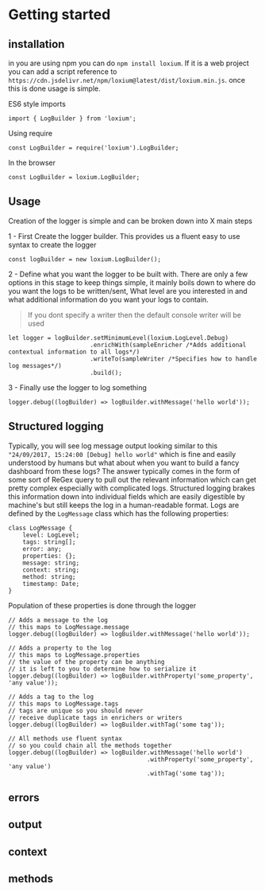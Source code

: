 # Getting started
## installation
in you are using npm you can do `npm install loxium`. If it is a web project you can add a script reference to `https://cdn.jsdelivr.net/npm/loxium@latest/dist/loxium.min.js`.
once this is done usage is simple.

ES6 style imports
```JS
import { LogBuilder } from 'loxium';
```

Using require
```JS
const LogBuilder = require('loxium').LogBuilder;
```

In the browser
```JS
const LogBuilder = loxium.LogBuilder;
```
## Usage
Creation of the logger is simple and can be broken down into X main steps

1 - First Create the logger builder. This provides us a fluent easy to use syntax to create the logger
```JS
const logBuilder = new loxium.LogBuilder();
```

2 - Define what you want the logger to be built with. There are only a few options in this stage to keep things simple, it mainly boils down to where do you want the logs to be written/sent, What level are you interested in and what additional information do you want your logs to contain.

>If you dont specify a writer then the default console writer will be used

```JS
let logger = logBuilder.setMinimumLevel(loxium.LogLevel.Debug)
                       .enrichWith(sampleEnricher /*Adds additional contextual information to all logs*/)
                       .writeTo(sampleWriter /*Specifies how to handle log messages*/)
                       .build();
```
3 - Finally use the logger to log something

```JS
logger.debug((logBuilder) => logBuilder.withMessage('hello world'));
```

## Structured logging
Typically, you will see log message output looking similar to this `"24/09/2017, 15:24:00 [Debug] hello world"` which is fine and easily understood by humans but what about when you want to build a fancy dashboard from these logs? The answer typically comes in the form of some sort of ReGex query to pull out the relevant information which can get pretty complex especially with complicated logs. Structured logging brakes this information down into individual fields which are easily digestible by machine's but still keeps the log in a human-readable format. Logs are defined by the `LogMessage` class which has the following properties:

```JS
class LogMessage {
    level: LogLevel;
    tags: string[];
    error: any;
    properties: {};
    message: string;
    context: string;
    method: string;
    timestamp: Date;
}
```

Population of these properties is done through the logger

```JS
// Adds a message to the log
// this maps to LogMessage.message 
logger.debug((logBuilder) => logBuilder.withMessage('hello world'));

// Adds a property to the log
// this maps to LogMessage.properties
// the value of the property can be anything
// it is left to you to determine how to serialize it 
logger.debug((logBuilder) => logBuilder.withProperty('some_property', 'any value'));

// Adds a tag to the log
// this maps to LogMessage.tags
// tags are unique so you should never 
// receive duplicate tags in enrichers or writers
logger.debug((logBuilder) => logBuilder.withTag('some tag'));

// All methods use fluent syntax 
// so you could chain all the methods together
logger.debug((logBuilder) => logBuilder.withMessage('hello world')
                                       .withProperty('some_property', 'any value')
                                       .withTag('some tag'));
```
## errors
## output
## context
## methods